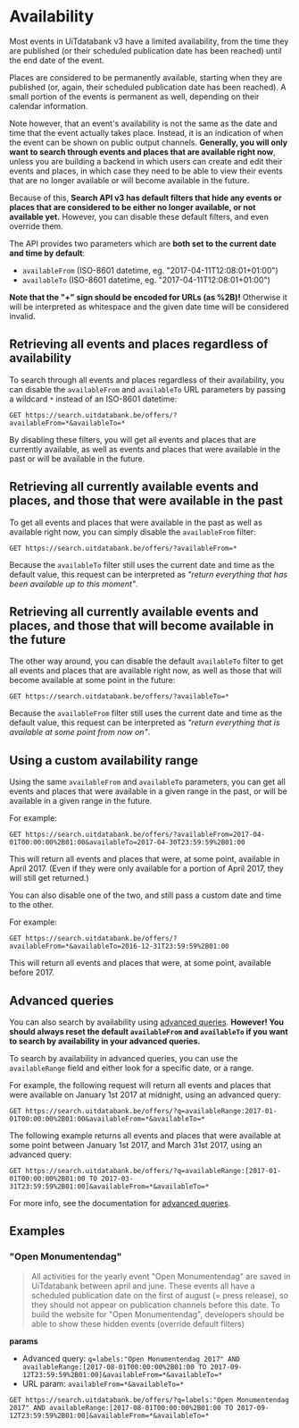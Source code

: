 # Availability

Most events in UiTdatabank v3 have a limited availability, from the time they are published \(or their scheduled publication date has been reached\) until the end date of the event.

Places are considered to be permanently available, starting when they are published \(or, again, their scheduled publication date has been reached\). A small portion of the events is permanent as well, depending on their calendar information.

Note however, that an event's availability is not the same as the date and time that the event actually takes place. Instead, it is an indication of when the event can be shown on public output channels. **Generally, you will only want to search through events and places that are available right now**, unless you are building a backend in which users can create and edit their events and places, in which case they need to be able to view their events that are no longer available or will become available in the future.

Because of this, **Search API v3 has default filters that hide any events or places that are considered to be either no longer available, or not available yet.** However, you can disable these default filters, and even override them.

The API provides two parameters which are **both set to the current date and time by default**:

* `availableFrom` \(ISO-8601 datetime, eg. "2017-04-11T12:08:01+01:00"\)
* `availableTo` \(ISO-8601 datetime, eg. "2017-04-11T12:08:01+01:00"\)

**Note that the "+" sign should be encoded for URLs \(as %2B\)!** Otherwise it will be interpreted as whitespace and the given date time will be considered invalid.

## Retrieving all events and places regardless of availability

To search through all events and places regardless of their availability, you can disable the `availableFrom` and `availableTo` URL parameters by passing a wildcard `*` instead of an ISO-8601 datetime:

```
GET https://search.uitdatabank.be/offers/?availableFrom=*&availableTo=*
```

By disabling these filters, you will get all events and places that are currently available, as well as events and places that were available in the past or will be available in the future.

## Retrieving all currently available events and places, and those that were available in the past

To get all events and places that were available in the past as well as available right now, you can simply disable the `availableFrom` filter:

```
GET https://search.uitdatabank.be/offers/?availableFrom=*
```

Because the `availableTo` filter still uses the current date and time as the default value, this request can be interpreted as _"return everything that has been available up to this moment"_.

## Retrieving all currently available events and places, and those that will become available in the future

The other way around, you can disable the default `availableTo` filter to get all events and places that are available right now, as well as those that will become available at some point in the future:

```
GET https://search.uitdatabank.be/offers/?availableTo=*
```

Because the `availableFrom` filter still uses the current date and time as the default value, this request can be interpreted as _"return everything that is available at some point from now on"_.

## Using a custom availability range

Using the same `availableFrom` and `availableTo` parameters, you can get all events and places that were available in a given range in the past, or will be available in a given range in the future.

For example:

```
GET https://search.uitdatabank.be/offers/?availableFrom=2017-04-01T00:00:00%2B01:00&availableTo=2017-04-30T23:59:59%2B01:00
```

This will return all events and places that were, at some point, available in April 2017. \(Even if they were only available for a portion of April 2017, they will still get returned.\)

You can also disable one of the two, and still pass a custom date and time to the other.

For example:

```
GET https://search.uitdatabank.be/offers/?availableFrom=*&availableTo=2016-12-31T23:59:59%2B01:00
```

This will return all events and places that were, at some point, available before 2017.

## Advanced queries

You can also search by availability using [advanced queries](/advanced-queries.md). **However! You should always reset the default `availableFrom` and `availableTo` if you want to search by availability in your advanced queries.**

To search by availability in advanced queries, you can use the `availableRange` field and either look for a specific date, or a range.

For example, the following request will return all events and places that were available on January 1st 2017 at midnight, using an advanced query:

```
GET https://search.uitdatabank.be/offers/?q=availableRange:2017-01-01T00:00:00%2B01:00&availableFrom=*&availableTo=*
```

The following example returns all events and places that were available at some point between January 1st 2017, and March 31st 2017, using an advanced query:

```
GET https://search.uitdatabank.be/offers/?q=availableRange:[2017-01-01T00:00:00%2B01:00 TO 2017-03-31T23:59:59%2B01:00]&availableFrom=*&availableTo=*
```

For more info, see the documentation for [advanced queries](/advanced-queries.md).

## Examples

### "Open Monumentendag"
> All activities for the yearly event "Open Monumentendag" are saved in UiTdatabank between april and june. 
> These events all have a scheduled publication date on the first of august (= press release), so they should not appear on publication channels before this date.
> To build the website for "Open Monumentendag", developers should be able to show these hidden events (override default filters)

**params**
* Advanced query: `q=labels:"Open Monumentendag 2017" AND availableRange:[2017-08-01T00:00:00%2B01:00 TO 2017-09-12T23:59:59%2B01:00]&availableFrom=*&availableTo=*`
* URL param: `availableFrom=*&availableTo=*`

```
GET https://search.uitdatabank.be/offers/?q=labels:"Open Monumentendag 2017" AND availableRange:[2017-08-01T00:00:00%2B01:00 TO 2017-09-12T23:59:59%2B01:00]&availableFrom=*&availableTo=*
```

